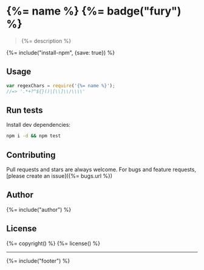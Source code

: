 # {%= name %} {%= badge("fury") %}

> {%= description %}

{%= include("install-npm", {save: true}) %}

## Usage

```js
var regexChars = require('{%= name %}');
//=> '.*+?^${}()|[\\]\\/\\\\'
```

## Run tests

Install dev dependencies:

```bash
npm i -d && npm test
```

## Contributing
Pull requests and stars are always welcome. For bugs and feature requests, [please create an issue]({%= bugs.url %})

## Author
{%= include("author") %}

## License
{%= copyright() %}
{%= license() %}

***

{%= include("footer") %}
